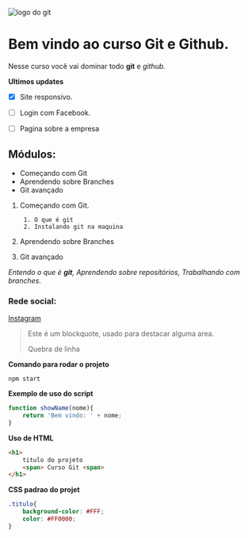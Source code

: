 ![logo do git](https://git-scm.com/images/logos/downloads/Git-Icon-1788C.png)

# Bem vindo ao curso Git e Github.
Nesse curso você vai dominar todo **git** e _github._

**Ultimos updates**

- [x] Site responsivo.
- [ ] Login com Facebook.
- [ ] Pagina sobre a empresa


## Módulos:
* Começando com Git
* Aprendendo sobre Branches
* Git avançado

1. Começando com Git.

        1. O que é git 
        2. Instalando git na maquina

2. Aprendendo sobre Branches
3. Git avançado


_Entendo o que é **git**, Aprendendo sobre repositórios, Trabalhando com branches._

### Rede social:
[Instagram](https://instagram.com)

>Este é um blockquote, usado para destacar alguma area.
>
>Quebra de linha

**Comando para rodar o projeto**

```
npm start
```

**Exemplo de uso do script**

```js
function showName(nome){
    return 'Bem vindo: ' + nome;
}
```

**Uso de HTML**

```html
<h1>
    titulo do projeto
    <span> Curso Git <span>
</h1>
```

**CSS padrao do projet**

```css
.titulo{
    background-color: #FFF;
    color: #FF0000;
}
```